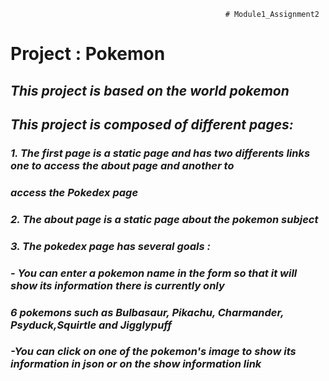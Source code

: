                                                     # Module1_Assignment2

# **Project : Pokemon**

## **_This project is based on the world pokemon_**
## **_This project is composed of different pages:_**

### _1. The first page is a static page and has two differents links one to access the about page and another to_  
###     _access the Pokedex page_
### _2. The about page is a static page about the pokemon subject_
### _3. The pokedex page has several goals :_
###     _- You can enter a pokemon name in the form so that it will show its information there is currently only_
###        _6 pokemons such as Bulbasaur, Pikachu, Charmander, Psyduck,Squirtle and Jigglypuff_
###     _-You can click on one of the pokemon's image to show its information in json or on the show information link_